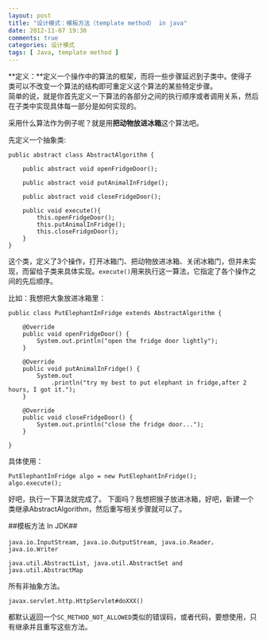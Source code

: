 ```yaml
---
layout: post
title: "设计模式：模板方法（template method） in java"
date: 2012-11-07 19:30
comments: true
categories: 设计模式
tags: [ Java, template method ]
---
```

**定义：**定义一个操作中的算法的框架，而将一些步骤延迟到子类中。使得子类可以不改变一个算法的结构即可重定义这个算法的某些特定步骤。   
简单的说，就是你首先定义一下算法的各部分之间的执行顺序或者调用关系，然后在子类中实现具体每一部分是如何实现的。   

采用什么算法作为例子呢？就是用**把动物放进冰箱**这个算法吧。  

<!--more-->
先定义一个抽象类:  
	
	public abstract class AbstractAlgorithm {

		public abstract void openFridgeDoor();

		public abstract void putAnimalInFridge();

		public abstract void closeFridgeDoor();
	
		public void execute(){
			this.openFridgeDoor();
			this.putAnimalInFridge();
			this.closeFridgeDoor();
		}
	}

这个类，定义了3个操作，打开冰箱门、把动物放进冰箱、关闭冰箱门，但并未实现，而留给子类来具体实现。`execute()`用来执行这一算法，它指定了各个操作之间的先后顺序。  

比如：我想把大象放进冰箱里：  

	public class PutElephantInFridge extends AbstractAlgorithm {

		@Override
		public void openFridgeDoor() {
			System.out.println("open the fridge door lightly");
		}

		@Override
		public void putAnimalInFridge() {
			System.out
				.println("try my best to put elephant in fridge,after 2 hours, I got it.");
		}

		@Override
		public void closeFridgeDoor() {
			System.out.println("close the fridge door...");
		}

	}
具体使用：

	PutElephantInFridge algo = new PutElephantInFridge();
	algo.execute();
好吧，执行一下算法就完成了。
下面吗？我想把猴子放进冰箱，好吧，新建一个类继承AbstractAlgorithm，然后重写相关步骤就可以了。

##模板方法 In JDK##
	
	java.io.InputStream, java.io.OutputStream, java.io.Reader，java.io.Writer      

	java.util.AbstractList, java.util.AbstractSet and java.util.AbstractMap
所有非抽象方法。

	javax.servlet.http.HttpServlet#doXXX()   
都默认返回一个`SC_METHOD_NOT_ALLOWED`类似的错误码，或者代码，要想使用，只有继承并且重写这些方法。


